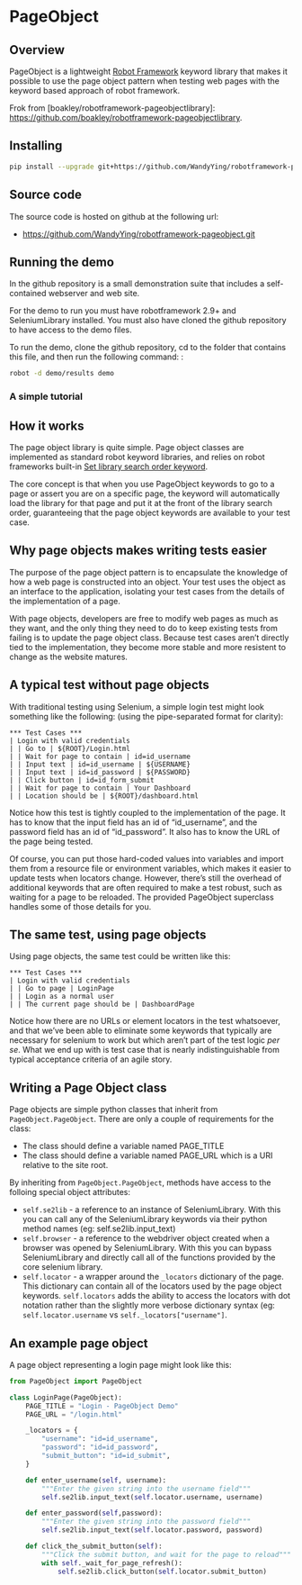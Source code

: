 # PageObject

## Overview

PageObject is a lightweight [Robot Framework] keyword library that makes it possible to use the page object pattern when testing web pages with the keyword based approach of robot framework.

Frok from  [boakley/robotframework-pageobjectlibrary]: https://github.com/boakley/robotframework-pageobjectlibrary.

## Installing

```bash
pip install --upgrade git+https://github.com/WandyYing/robotframework-pageobject.git
```

## Source code

The source code is hosted on github at the following url:

* https://github.com/WandyYing/robotframework-pageobject.git

## Running the demo

In the github repository is a small demonstration suite that includes a self-contained webserver and web site.

For the demo to run you must have robotframework 2.9+ and SeleniumLibrary installed. You must also have cloned the github repository to have access to the demo files.

To run the demo, clone the github repository, cd to the folder that contains this file, and then run the following command: :

```bash
robot -d demo/results demo
```
### A simple tutorial



## How it works

The page object library is quite simple. Page object classes are implemented as standard robot keyword libraries, and relies on robot frameworks built-in [Set library search order keyword].

The core concept is that when you use PageObject keywords to go to a page or assert you are on a specific page, the keyword will automatically load the library for that page and put it at the front of the library search order, guaranteeing that the page object keywords are available to your test case.

## Why page objects makes writing tests easier

The purpose of the page object pattern is to encapsulate the knowledge of how a web page is constructed into an object. Your test uses the object as an interface to the application, isolating your test cases from the details of the implementation of a page.

With page objects, developers are free to modify web pages as much as they want, and the only thing they need to do to keep existing tests from failing is to update the page object class. Because test cases aren’t directly tied to the implementation, they become more stable and more resistent to change as the website matures.

## A typical test without page objects

With traditional testing using Selenium, a simple login test might look something like the following: (using the pipe-separated format for clarity):

```robotframework
*** Test Cases ***
| Login with valid credentials
| | Go to | ${ROOT}/Login.html
| | Wait for page to contain | id=id_username
| | Input text | id=id_username | ${USERNAME}
| | Input text | id=id_password | ${PASSWORD}
| | Click button | id=id_form_submit
| | Wait for page to contain | Your Dashboard
| | Location should be | ${ROOT}/dashboard.html
```

Notice how this test is tightly coupled to the implementation of the page. It has to know that the input field has an id of “id_username”, and the password field has an id of “id_password”. It also has to know the URL of the page being tested.

Of course, you can put those hard-coded values into variables and import them from a resource file or environment variables, which makes it easier to update tests when locators change. However, there’s still the overhead of additional keywords that are often required to make a test robust, such as waiting for a page to be reloaded. The provided PageObject superclass handles some of those details for you.

## The same test, using page objects

Using page objects, the same test could be written like this:

```robotframework
*** Test Cases ***
| Login with valid credentials
| | Go to page | LoginPage
| | Login as a normal user
| | The current page should be | DashboardPage
```

Notice how there are no URLs or element locators in the test whatsoever, and that we’ve been able to eliminate some keywords that typically are necessary for selenium to work but which aren’t part of the test logic *per se*. What we end up with is test case that is nearly indistinguishable from typical acceptance criteria of an agile story.

## Writing a Page Object class

Page objects are simple python classes that inherit from `PageObject.PageObject`. There are only a couple of requirements for the class:

- The class should define a variable named PAGE\_TITLE
- The class should define a variable named PAGE\_URL which is a URI relative to the site root.

By inheriting from `PageObject.PageObject`, methods have access to the folloing special object attributes:

- `self.se2lib` - a reference to an instance of SeleniumLibrary. With this you can call any of the SeleniumLibrary keywords via their python method names (eg: self.se2lib.input\_text)
- `self.browser` - a reference to the webdriver object created when a browser was opened by SeleniumLibrary. With this you can bypass SeleniumLibrary and directly call all of the functions provided by the core selenium library.
- `self.locator` - a wrapper around the `_locators` dictionary of the page. This dictionary can contain all of the locators used by the page object keywords. `self.locators` adds the ability to access the locators with dot notation rather than the slightly more verbose dictionary syntax (eg: `self.locator.username` vs `self._locators["username"]`.

## An example page object

A page object representing a login page might look like this:

```python
from PageObject import PageObject

class LoginPage(PageObject):
    PAGE_TITLE = "Login - PageObject Demo"
    PAGE_URL = "/login.html"

    _locators = {
        "username": "id=id_username",
        "password": "id=id_password",
        "submit_button": "id=id_submit",
    }

    def enter_username(self, username):
        """Enter the given string into the username field"""
        self.se2lib.input_text(self.locator.username, username)

    def enter_password(self,password):
        """Enter the given string into the password field"""
        self.se2lib.input_text(self.locator.password, password)

    def click_the_submit_button(self):
        """Click the submit button, and wait for the page to reload"""
        with self._wait_for_page_refresh():
            self.se2lib.click_button(self.locator.submit_button)
```

  [robot framework]: http://www.robotframework.org
  [Set library search order keyword]: http://robotframework.org/robotframework/latest/libraries/BuiltIn.html#Set%20Library%20Search%20Order
